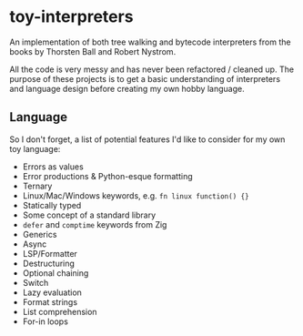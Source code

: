 # toy-interpreters

An implementation of both tree walking and bytecode interpreters from the books by Thorsten Ball and Robert Nystrom.

All the code is very messy and has never been refactored / cleaned up. The purpose of these projects is to get a basic understanding of interpreters and language design before creating my own hobby language.

## Language

So I don't forget, a list of potential features I'd like to consider for my own toy language:

* Errors as values
* Error productions & Python-esque formatting
* Ternary
* Linux/Mac/Windows keywords, e.g. `fn linux function() {}`
* Statically typed
* Some concept of a standard library
* `defer` and `comptime` keywords from Zig
* Generics
* Async
* LSP/Formatter
* Destructuring
* Optional chaining
* Switch 
* Lazy evaluation
* Format strings
* List comprehension
* For-in loops
